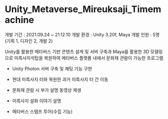 # Unity_Metaverse_Mireuksaji_Timemachine

개발 기간 : 2021.09.24 ~ 21.12.10
개발 환경 : Unity 3.20f, Maya
개발 인원 : 5명(기획 1, 디자인 2, 개발 2)

Unity를 활용한 메타버스 기반 콘텐츠 설계 및 서버 구축과  Maya를 활용한 3D 모델링으로 미륵사지석탑을 복원하여 메타버스 플랫폼 내에서 문화재 관람이 가능한 프로그램

- Unity Photon 서버 구축 및 채팅 기능 구현

- 현대 미륵사지 터와 복원한 과거 미륵사지 터 간 이동

- 문화재 관람 시 부가 설명 동영상 재생

- 미륵사지 설화 이야기 설명

- 메타버스 스탬프 투어(수집 기능)



